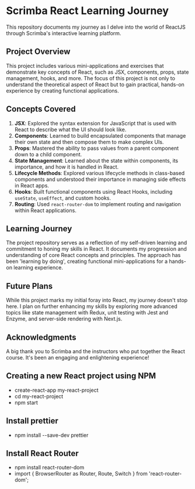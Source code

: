# Scrimba React Learning Journey 

This repository documents my journey as I delve into the world of ReactJS through Scrimba's interactive learning platform. 

## Project Overview

This project includes various mini-applications and exercises that demonstrate key concepts of React, such as JSX, components, props, state management, hooks, and more. The focus of this project is not only to understand the theoretical aspect of React but to gain practical, hands-on experience by creating functional applications.

## Concepts Covered

1. **JSX**: Explored the syntax extension for JavaScript that is used with React to describe what the UI should look like.
2. **Components**: Learned to build encapsulated components that manage their own state and then compose them to make complex UIs.
3. **Props**: Mastered the ability to pass values from a parent component down to a child component.
4. **State Management**: Learned about the state within components, its importance, and how it is handled in React.
5. **Lifecycle Methods**: Explored various lifecycle methods in class-based components and understood their importance in managing side effects in React apps.
6. **Hooks**: Built functional components using React Hooks, including `useState`, `useEffect`, and custom hooks.
7. **Routing**: Used `react-router-dom` to implement routing and navigation within React applications.

## Learning Journey

The project repository serves as a reflection of my self-driven learning and commitment to honing my skills in React. It documents my progression and understanding of core React concepts and principles. The approach has been 'learning by doing', creating functional mini-applications for a hands-on learning experience. 

## Future Plans

While this project marks my initial foray into React, my journey doesn't stop here. I plan on further enhancing my skills by exploring more advanced topics like state management with Redux, unit testing with Jest and Enzyme, and server-side rendering with Next.js. 

## Acknowledgments

A big thank you to Scrimba and the instructors who put together the React course. It's been an engaging and enlightening experience!

## Creating a new React project using NPM 

* create-react-app my-react-project
* cd my-react-project
* npm start


## Install prettier 
* npm install --save-dev prettier 

## Install React Router
* npm install react-router-dom
* import { BrowserRouter as Router, Route, Switch } from 'react-router-dom';
